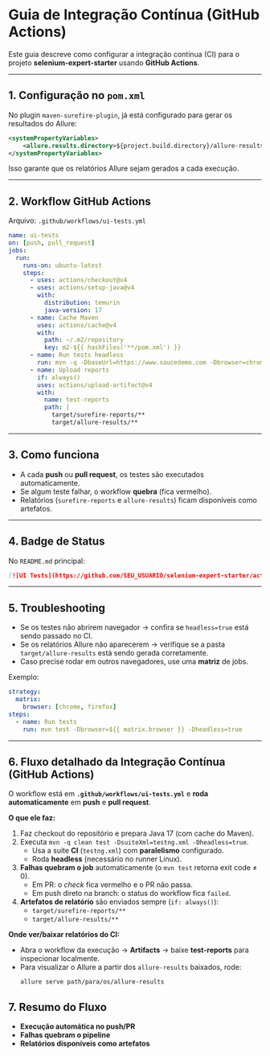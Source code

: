 # Guia de Integração Contínua (GitHub Actions)

Este guia descreve como configurar a integração contínua (CI) para o projeto **selenium-expert-starter** usando **GitHub Actions**.

---

## 1. Configuração no `pom.xml`

No plugin `maven-surefire-plugin`, já está configurado para gerar os resultados do Allure:

```xml
<systemPropertyVariables>
    <allure.results.directory>${project.build.directory}/allure-results</allure.results.directory>
</systemPropertyVariables>
```

Isso garante que os relatórios Allure sejam gerados a cada execução.

---

## 2. Workflow GitHub Actions

Arquivo: `.github/workflows/ui-tests.yml`

```yaml
name: ui-tests
on: [push, pull_request]
jobs:
  run:
    runs-on: ubuntu-latest
    steps:
      - uses: actions/checkout@v4
      - uses: actions/setup-java@v4
        with:
          distribution: temurin
          java-version: 17
      - name: Cache Maven
        uses: actions/cache@v4
        with:
          path: ~/.m2/repository
          key: m2-${{ hashFiles('**/pom.xml') }}
      - name: Run tests headless
        run: mvn -q -DbaseUrl=https://www.saucedemo.com -Dbrowser=chrome -Dheadless=true test
      - name: Upload reports
        if: always()
        uses: actions/upload-artifact@v4
        with:
          name: test-reports
          path: |
            target/surefire-reports/**
            target/allure-results/**
```

---

## 3. Como funciona

- A cada **push** ou **pull request**, os testes são executados automaticamente.
- Se algum teste falhar, o workflow **quebra** (fica vermelho).
- Relatórios (`surefire-reports` e `allure-results`) ficam disponíveis como artefatos.

---

## 4. Badge de Status

No `README.md` principal:

```markdown
[![UI Tests](https://github.com/SEU_USUARIO/selenium-expert-starter/actions/workflows/ui-tests.yml/badge.svg)](https://github.com/SEU_USUARIO/selenium-expert-starter/actions/workflows/ui-tests.yml)
```

---

## 5. Troubleshooting

- Se os testes não abrirem navegador → confira se `headless=true` está sendo passado no CI.
- Se os relatórios Allure não aparecerem → verifique se a pasta `target/allure-results` está sendo gerada corretamente.
- Caso precise rodar em outros navegadores, use uma **matriz** de jobs.

Exemplo:

```yaml
strategy:
  matrix:
    browser: [chrome, firefox]
steps:
  - name: Run tests
    run: mvn test -Dbrowser=${{ matrix.browser }} -Dheadless=true
```

---

## 6. Fluxo detalhado da Integração Contínua (GitHub Actions)

O workflow está em **`.github/workflows/ui-tests.yml`** e **roda automaticamente** em **push** e **pull request**.

**O que ele faz:**
1. Faz checkout do repositório e prepara Java 17 (com cache do Maven).
2. Executa `mvn -q clean test -DsuiteXml=testng.xml -Dheadless=true`.
    - Usa a suíte **CI** (`testng.xml`) com **paralelismo** configurado.
    - Roda **headless** (necessário no runner Linux).
3. **Falhas quebram o job** automaticamente (o `mvn test` retorna exit code ≠ 0).
    - Em PR: o _check_ fica vermelho e o PR não passa.
    - Em push direto na branch: o status do workflow fica `failed`.
4. **Artefatos de relatório** são enviados sempre (`if: always()`):
    - `target/surefire-reports/**`
    - `target/allure-results/**`

**Onde ver/baixar relatórios do CI:**
- Abra o workflow da execução → **Artifacts** → baixe **test-reports** para inspecionar localmente.
- Para visualizar o Allure a partir dos `allure-results` baixados, rode:
  ```bash
  allure serve path/para/os/allure-results
  ```


## 7. Resumo do Fluxo

- **Execução automática no push/PR**
- **Falhas quebram o pipeline**
- **Relatórios disponíveis como artefatos**
